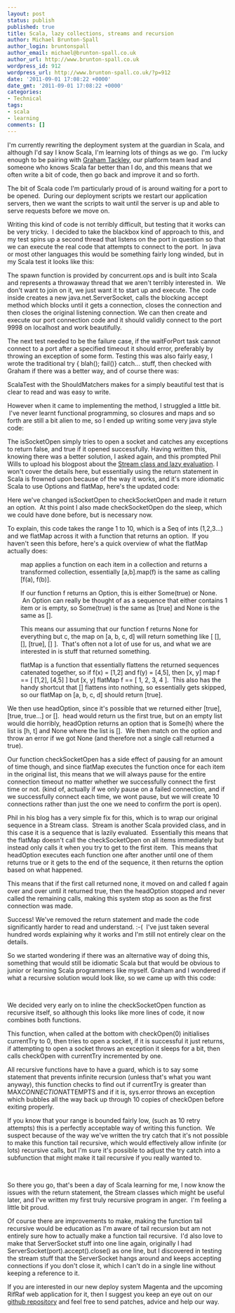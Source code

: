 ```yaml
---
layout: post
status: publish
published: true
title: Scala, lazy collections, streams and recursion
author: Michael Brunton-Spall
author_login: bruntonspall
author_email: michael@brunton-spall.co.uk
author_url: http://www.brunton-spall.co.uk
wordpress_id: 912
wordpress_url: http://www.brunton-spall.co.uk/?p=912
date: '2011-09-01 17:08:22 +0000'
date_gmt: '2011-09-01 17:08:22 +0000'
categories:
- Technical
tags:
- scala
- learning
comments: []
---
```

<p>I'm currently rewriting the deployment system at the guardian in Scala, and although I'd say I know Scala, I'm learning lots of things as we go.  I'm lucky enough to be pairing with <a href="http://blog.tackley.net/" target="_blank">Graham Tackley</a>, our platform team lead and someone who knows Scala far better than I do, and this means that we often write a bit of code, then go back and improve it and so forth.</p>
<p>The bit of Scala code I'm particularly proud of is around waiting for a port to be opened.  During our deployment scripts we restart our application servers, then we want the scripts to wait until the server is up and able to serve requests before we move on.</p>
<p>Writing this kind of code is not terribly difficult, but testing that it works can be very tricky.  I decided to take the blackbox kind of approach to this, and my test spins up a second thread that listens on the port in question so that we can execute the real code that attempts to connect to the port.  In java or most other languages this would be something fairly long winded, but in my Scala test it looks like this:</p>
<p><script type="text/javascript" src="https://gist.github.com/1187013.js?file=spawn_test.scala"></script>The spawn function is provided by concurrent.ops and is built into Scala and represents a throwaway thread that we aren't terribly interested in.  We don't want to join on it, we just want it to start up and execute. The code inside creates a new java.net.ServerSocket, calls the blocking accept method which blocks until it gets a connection, closes the connection and then closes the original listening connection. We can then create and execute our port connection code and it should validly connect to the port 9998 on localhost and work beautifully.</p>
<p>The next test needed to be the failure case, if the waitForPort task cannot connect to a port after a specified timeout it should error, preferably by throwing an exception of some form. Testing this was also fairly easy, I wrote the traditional try { blah(); fail()} catch... stuff, then checked with Graham if there was a better way, and of course there was:<script type="text/javascript" src="https://gist.github.com/1187013.js?file=test_evaluating.scala"></script></p>
<p>ScalaTest with the ShouldMatchers makes for a simply beautiful test that is clear to read and was easy to write.</p>
<p>However when it came to implementing the method, I struggled a little bit.  I've never learnt functional programming, so closures and maps and so forth are still a bit alien to me, so I ended up writing some very java style code:</p>
<p><script type="text/javascript" src="https://gist.github.com/1187013.js?file=javaish.scala"></script>The isSocketOpen simply tries to open a socket and catches any exceptions to return false, and true if it opened successfully. Having written this, knowing there was a better solution, I asked again, and this prompted Phil Wills to upload his blogpost about the <a href="http://blog.phil-wills.com/streams-of-pleasure" target="_blank">Stream class and lazy evaluation</a>. I won't cover the details here, but essentially using the return statement in Scala is frowned upon because of the way it works, and it's more idiomatic Scala to use Options and flatMap, here's the updated code:<script type="text/javascript" src="https://gist.github.com/1187013.js?file=range.scala"></script></p>
<p>Here we've changed isSocketOpen to checkSocketOpen and made it return an option.  At this point I also made checkSocketOpen do the sleep, which we could have done before, but is necessary now.</p>
<p>To explain, this code takes the range 1 to 10, which is a Seq of ints (1,2,3...) and we flatMap across it with a function that returns an option.  If you haven't seen this before, here's a quick overview of what the flatMap actually does:</p>
<p style="padding-left: 30px;">map applies a function on each item in a collection and returns a transformed collection, essentially [a,b].map(f) is the same as calling [f(a), f(b)].</p>
<p style="padding-left: 30px;">If our function f returns an Option, this is either Some(true) or None.  An Option can really be thought of as a sequence that either contains 1 item or is empty, so Some(true) is the same as [true] and None is the same as [].</p>
<p style="padding-left: 30px;">This means our assuming that our function f returns None for everything but c, the map on [a, b, c, d] will return something like [ [], [], [true], [] ].  That's often not a lot of use for us, and what we are interested in is stuff that returned something.</p>
<p style="padding-left: 30px;">flatMap is a function that essentially flattens the returned sequences catenated together, so if f(x) = [1,2] and f(y) = [4,5], then [x, y] map f == [ [1,2], [4,5] ] but [x, y] flatMap f == [ 1, 2, 3, 4 ].  This also has the handy shortcut that [] flattens into nothing, so essentially gets skipped, so our flatMap on [a, b, c, d] should return [true].</p>
<p>We then use headOption, since it's possible that we returned either [true], [true, true...] or [].  head would return us the first true, but on an empty list would die horribly, headOption returns an option that is Some(h) where the list is [h, t] and None where the list is [].  We then match on the option and throw an error if we got None (and therefore not a single call returned a true).</p>
<p>Our function checkSocketOpen has a side effect of pausing for an amount of time though, and since flatMap executes the function once for each item in the original list, this means that we will always pause for the entire connection timeout no matter whether we successfully connect the first time or not. (kind of, actually if we only pause on a failed connection, and if we successfully connect each time, we wont pause, but we will create 10 connections rather than just the one we need to confirm the port is open).</p>
<p>Phil in his blog has a very simple fix for this, which is to wrap our original sequence in a Stream class.  Stream is another Scala provided class, and in this case it is a sequence that is lazily evaluated.  Essentially this means that the flatMap doesn't call the checkSocketOpen on all items immediately but instead only calls it when you try to get to the first item.  This means that headOption executes each function one after another until one of them returns true or it gets to the end of the sequence, it then returns the option based on what happened.</p>
<p>This means that if the first call returned none, it moved on and called f again over and over until it returned true, then the headOption stopped and never called the remaining calls, making this system stop as soon as the first connection was made.</p>
<p>Success! We've removed the return statement and made the code significantly harder to read and understand. :-(  I've just taken several hundred words explaining why it works and I'm still not entirely clear on the details.</p>
<p>So we started wondering if there was an alternative way of doing this, something that would still be idiomatic Scala but that would be obvious to junior or learning Scala programmers like myself. Graham and I wondered if what a recursive solution would look like, so we came up with this code:</p>
<p><script src="https://gist.github.com/1187013.js?file=recursive.scala"></script>&nbsp;</p>
<p>We decided very early on to inline the checkSocketOpen function as recursive itself, so although this looks like more lines of code, it now combines both functions.</p>
<p>This function, when called at the bottom with checkOpen(0) initialises currentTry to 0, then tries to open a socket, if it is successful it just returns, if attempting to open a socket throws an exception it sleeps for a bit, then calls checkOpen with currentTry incremented by one.</p>
<p>All recursive functions have to have a guard, which is to say some statement that prevents infinite recursion (unless that's what you want anyway), this function checks to find out if currentTry is greater than MAX<em>CONNECTION</em>ATTEMPTS and if it is, sys.error throws an exception which bubbles all the way back up through 10 copies of checkOpen before exiting properly.</p>
<p>If you know that your range is bounded fairly low, (such as 10 retry attempts) this is a perfectly acceptable way of writing this function.  We suspect because of the way we've written the try catch that it's not possible to make this function tail recursive, which would effectively allow infinite (or lots) recursive calls, but I'm sure it's possible to adjust the try catch into a subfunction that might make it tail recursive if you really wanted to.</p>
<p>&nbsp;</p>
<p>So there you go, that's been a day of Scala learning for me, I now know the issues with the return statement, the Stream classes which might be useful later, and I've written my first truly recursive program in anger.  I'm feeling a little bit proud.</p>
<p>Of course there are improvements to make, making the function tail recursive would be education as I'm aware of tail recursion but am not entirely sure how to actually make a function tail recursive.  I'd also love to make that ServerSocket stuff into one line again, originally I had ServerSocket(port).accept().close() as one line, but I discovered in testing the stream stuff that the ServerSocket hangs around and keeps accepting connections if you don't close it, which I can't do in a single line without keeping a reference to it.</p>
<p>If you are interested in our new deploy system Magenta and the upcoming RifRaf web application for it, then I suggest you keep an eye out on our <a href="http://github.com/guardian" target="_blank">github repository</a> and feel free to send patches, advice and help our way.</p>
